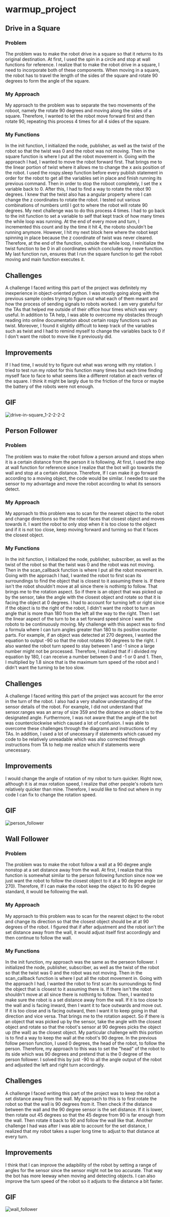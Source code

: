 # warmup_project

## Drive in a Square
### Problem
The problem was to make the robot drive in a square so that it returns to its original destination.
At first, I used the spin in a circle and stop at wall functions for reference. I realize that to make the robot drive in a square, I need to incorporate both of these components. When moving in a square, the robot has to travel the length of the sides of the square and rotate 90 degrees to form the angle of the square. 

### My Approach
My approach to the problem was to separate the two movements of the roboot, namely the rotate 90 degrees and moving along the sides of a square. Therefore, I wanted to let the robot move forward first and then rotate 90, repeating this process 4 times for all 4 sides of the square.

### My Functions
In the init function, I initialized the node, publisher, as well as the twist of the robot so that the twist was 0 and the robot was not moving.
Then in the square function is where I put all the robot movement in. 
Going with the approach I had, I wanted to move the robot forward first. That brings me to the linear portion of twist where it allows me to change the x axis position of the robot. I used the rospy.sleep function before every publish statement in order for the robot to get all the variables set in place and finish running its previous command. Then in order to stop the roboot completely, I set the x variable back to 0.
After this, I had to find a way to rotate the robot 90 degrees. I knew that the twist also has a angular property where I can change the z coordinates to rotate the robot. I tested out various combinations of numbers until I got to where the robot will rotate 90 degrees. 
My next challenge was to do this process 4 times. I had to go back to the init function to set a variable to self that kept track of how many times the while loop was running. At the end of every move and turn, I incremented this count and by the time it hit 4, the roboto shouldn't be running anymore.
However, I hit my next block here where the robot kept spinning in place because the z coordinate of twist was never cleared. Therefore, at the end of the function, outside the while loop, I reinitialize the twist function to be 0 in all coordinates which concludes my move function.
My last function run, ensures that I run the square function to get the robot moving and main function executes it.

## Challenges
A challenge I faced writing this part of the project was definitely my inexperience in object-oriented python. I was mostly going along with the previous sample codes trying to figure out what each of them meant and how the process of sending signals to robots worked. I am very grateful for the TAs that helped me outside of their office hour times which was very useful. In addition to TA help, I was able to overcome my obstacles through reading into online documentation about certain rospy functions such as twist. Moreover, I found it slightly difficult to keep track of the variables such as twist and I had to remind myself to change the variables back to 0 if I don't want the robot to move like it previously did.

## Improvements
If I had time, I would try to figure out what was wrong with my rotation. I tried to test run my robot for this function many times but each time finding myself face to face to what seems like a different rotation at each vertex of the square. I think it might be largly due to the friction of the force or maybe the battery of the robots were not enough.

## GIF
![drive-in-square_1-2-2-2-2](https://user-images.githubusercontent.com/75603464/161701468-5b635369-9bad-4132-9e8f-10ea3b2005b4.gif)

## Person Follower
### Problem
The problem was to make the robot follow a person around and stops when it is a certain distance from the person it is following.
At first, I used the stop at wall function for reference since I realize that the bot will go towards the wall and stop at a certain distance. Therefore, If I can make it go forward according to a moving object, the code would be similar. I needed to use the sensor to my advantage and move the robot according to what its sensors detect.

### My Approach
My approach to this problem was to scan for the nearest object to the robot and 
change directions so that the robot faces that closest object and moves towards
it. I want the robot to only stop when it is too close to the object and if it
is not too close, keep moving forward and turning so that it faces the closest
object.

### My Functions
In the init function, I initialized the node, publisher, subscriber, as well as the twist of the robot so that the twist was 0 and the robot was not moving.
Then in the scan_callback function is where I put all the robot movement in. 
Going with the approach I had, I wanted the robot to first scan its surroundings to find the object that is closest to it assuming there is. If there isn't the robot shouldn't move at all since there is nothintg to follow. That brings me to the rotation aspect. So if there is an object that was picked up by the sensor, take the angle with the closest object and rotate so that it is facing the object at 0 degrees. I had to account for turning left or right since if the object is to the right of the robot, I didn't want the robot to turn an angle that is more than 180 from the left all the way to the right. Then I set the linear aspect of the turn to be a set forward speed since I want the roboto to be continuously moving.
My challenge with this aspect was to find a formula where I can turn angles greater than 180 to its positive counter parts. For example, if an object was detected at 270 degrees, I wanted the equation to output -90 so that the robot rotates 90 degrees to the right. I also wanted the robot turn speed to stay between 1 and -1 since a large number might not be processed. Therefore, I realized that if i divided my equation by 180, I can receive a number between 0 and -1 or 0 and 1. Then, I multiplied by 1.8 since that is the maximum turn speed of the robot and I didn't want the turning to be too slow.

## Challenges
A challenge I faced writing this part of the project was account for the error in the turn of the robot. I also had a very shallow understanding of the sensor details of the robot. For example, I did not understand that sensor.ranges was an array of size 359 and the distance an object is to the designated angle. Furthermore, I was not aware that the angle of the bot was counterclockwise which caused a lot of confusion. I was able to overcome these challenges through the diagrams and instructions of my TAs. In addition, I  used a lot of unecessary if statements which casued my code to be relatively unreadable which was also corrected through instructions from TA to help me realize which if statements were unecessary.

## Improvements
I would change the angle of rotation of my robot to turn quicker. Right now, although it is at max rotation speed, I realize that other people's robots turn relatively quicker than mine. Therefore, I would like to find out where in my code I can fix to change the rotation speed.

## GIF
![person_follower](IMG_5356.gif)

## Wall Follower
### Problem
The problem was to make the robot follow a wall at a 90 degree angle nonstop at a set distance away from the wall.
At first, I realize that this function is somewhat similar to the person following function since now we just want the robot to follow the closest object to it at a 90 degree angle (or 270). Therefore, If I can make the robot keep the object to its 90 degree standard, it would be following the wall.

### My Approach
My approach to this problem was to scan for the nearest object to the robot and change its direction so that the closest object should be at at 90 degrees of the robot. I figured that if after adjustment and the robot isn't the set distance away from the wall, it would adjust itself first accordingly and then continue to follow the wall.

### My Functions
In the init function, my approach was the same as the perseon follower. I initialized the node, publisher, subscriber, as well as the twist of the robot so that the twist was 0 and the robot was not moving.
Then in the scan_callback function is where I put all the robot movement in. 
Going with the approach I had, I wanted the robot to first scan its surroundings to find the object that is closest to it assuming there is. If there isn't the robot shouldn't move at all since there is nothintg to follow.
Then, I wanted to make sure the robot is a set distance away from the wall. If it is too close to the wall and is facing inward, then I want it to face outwards and move out. If it is too close and is facing outward, then I want it to keep going in that direction and vice versa.
That brings me to the rotation aspect. So if there is an object that was picked up by the sensor, take the angle with the closest object and rotate so that the robot's sensor at 90 degrees picks the object up (the wall) as the closest object. 
My particular challenge with this portion is to find a way to keep the wall at the robot's 90 degree. In the previous follow person function, I used 0 degrees, the head of the robot, to follow the person. Therefore, my approach to this was to set the "head" of  the robot to its side which was 90 degrees and pretend that is the 0 degree of the person follower. I solved this by just -90 to all the angle output of the robot and adjusted the left and right turn accordingly.

## Challenges
A challenge I faced writing this part of the project was to keep the robot a set distance away from the wall. My approach to this is to first rotate the robot so that the wall is 90 degrees from it. Then check if the distance between the wall and the 90 degree sensor is the set distance. If it is lower, then rotate out 45 degrees so that the 45 degree from 90 is far enough from the wall. Then rotate it back to 90 and follow the wall like that. Another challenge I had was after I was able to account for the set distance, I realized that my robot takes a super long time to adjust to that distance at every turn.

## Improvements
I think that I can improve the adapbility of the robot by setting a range of angles for the sensor since the sensor might not be too accurate. That way the bot has more leeway when moving and detecting objects. I can also improve the turn speed of the robot so it adjusts to the distance a bit faster.

## GIF
![wall_follower](https://github.com/wzeng0/warmup_project/blob/cd1f0c678f3420372e851b57269056e357001fb3/IMG_5355%202-2.gif)
